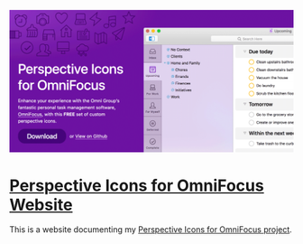 [![Perspective Icons for OmniFocus Website](Icon-Banner.png)](http://omnifocusicons.josh-hughes.com)

# [Perspective Icons for OmniFocus Website](http://omnifocusicons.josh-hughes.com)

This is a website documenting my [Perspective Icons for OmniFocus project](https://github.com/deaghean/omnifocus-perspective-icons).